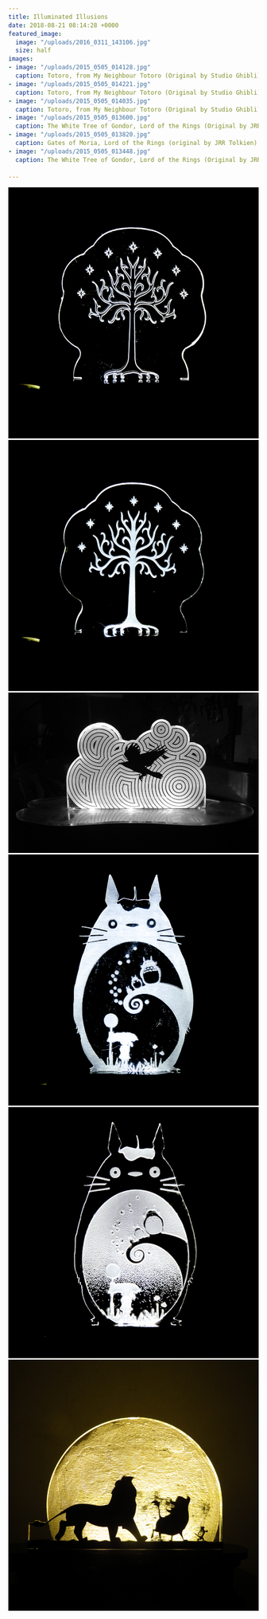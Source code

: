 ```yaml
---
title: Illuminated Illusions
date: 2018-08-21 08:14:28 +0000
featured_image:
  image: "/uploads/2016_0311_143106.jpg"
  size: half
images:
- image: "/uploads/2015_0505_014128.jpg"
  caption: Totoro, from My Neighbour Totoro (Original by Studio Ghibli)
- image: "/uploads/2015_0505_014221.jpg"
  caption: Totoro, from My Neighbour Totoro (Original by Studio Ghibli)
- image: "/uploads/2015_0505_014035.jpg"
  caption: Totoro, from My Neighbour Totoro (Original by Studio Ghibli)
- image: "/uploads/2015_0505_013600.jpg"
  caption: The White Tree of Gondor, Lord of the Rings (Original by JRR Tolkien)
- image: "/uploads/2015_0505_013820.jpg"
  caption: Gates of Moria, Lord of the Rings (original by JRR Tolkien)
- image: "/uploads/2015_0505_013448.jpg"
  caption: The White Tree of Gondor, Lord of the Rings (Original by JRR Tolkien)

---
```

![](/uploads/2015_0505_013448.jpg)![](/uploads/2015_0505_013600.jpg)![](/uploads/2016_0311_143106.jpg)![](/uploads/2015_0505_014035.jpg)![](/uploads/2015_0505_014128.jpg)![](/uploads/2018_0619_180336.jpg)